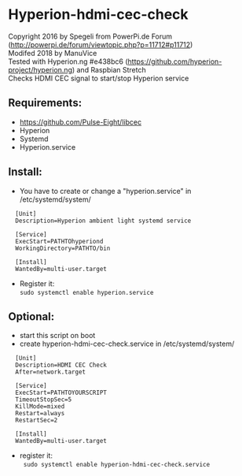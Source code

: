 # Hyperion-hdmi-cec-check 
Copyright 2016 by Spegeli from PowerPi.de Forum (http://powerpi.de/forum/viewtopic.php?p=11712#p11712)  
Modifed 2018 by ManuVice  
Tested with Hyperion.ng #e438bc6 (https://github.com/hyperion-project/hyperion.ng) and Raspbian Stretch  
Checks HDMI CEC signal to start/stop Hyperion service 

## Requirements:
- https://github.com/Pulse-Eight/libcec
- Hyperion
- Systemd
- Hyperion.service

## Install:

- You have to create or change a "hyperion.service" in /etc/systemd/system/  
```
  [Unit]
  Description=Hyperion ambient light systemd service  

  [Service]  
  ExecStart=PATHTOhyperiond  
  WorkingDirectory=PATHTO/bin  

  [Install]  
  WantedBy=multi-user.target
```  
- Register it:  
``` sudo systemctl enable hyperion.service ```  
    
## Optional:

- start this script on boot  
- create hyperion-hdmi-cec-check.service in /etc/systemd/system/  
```
  [Unit]
  Description=HDMI CEC Check  
  After=network.target

  [Service]  
  ExecStart=PATHTOYOURSCRIPT  
  TimeoutStopSec=5  
  KillMode=mixed  
  Restart=always  
  RestartSec=2  
  
  [Install]  
  WantedBy=multi-user.target
```  
- register it:  
```  sudo systemctl enable hyperion-hdmi-cec-check.service ```
